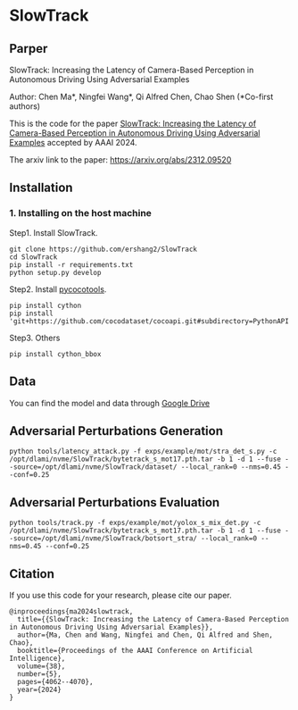 # SlowTrack

## Parper

SlowTrack: Increasing the Latency of Camera-Based Perception in Autonomous Driving Using Adversarial Examples

Author: Chen Ma*, Ningfei Wang*, Qi Alfred Chen, Chao Shen (*Co-first authors)

This is the code for the paper [SlowTrack: Increasing the Latency of Camera-Based Perception in Autonomous Driving Using Adversarial Examples](https://ojs.aaai.org/index.php/AAAI/article/view/28200/28396) accepted by AAAI 2024.

The arxiv link to the paper: https://arxiv.org/abs/2312.09520

## Installation
### 1. Installing on the host machine
Step1. Install SlowTrack.
```shell
git clone https://github.com/ershang2/SlowTrack
cd SlowTrack
pip install -r requirements.txt
python setup.py develop
```
Step2. Install [pycocotools](https://github.com/cocodataset/cocoapi).

```shell
pip install cython
pip install 'git+https://github.com/cocodataset/cocoapi.git#subdirectory=PythonAPI'
```

Step3. Others
```shell
pip install cython_bbox
```
## Data
You can find the model and data through [Google Drive](https://drive.google.com/drive/u/0/folders/16dyUawFm3kUTGIr82xPC4p-8yRl5gX08)

## Adversarial Perturbations Generation
```shell
python tools/latency_attack.py -f exps/example/mot/stra_det_s.py -c /opt/dlami/nvme/SlowTrack/bytetrack_s_mot17.pth.tar -b 1 -d 1 --fuse --source=/opt/dlami/nvme/SlowTrack/dataset/ --local_rank=0 --nms=0.45 --conf=0.25
```
## Adversarial Perturbations Evaluation
```shell
python tools/track.py -f exps/example/mot/yolox_s_mix_det.py -c /opt/dlami/nvme/SlowTrack/bytetrack_s_mot17.pth.tar -b 1 -d 1 --fuse --source=/opt/dlami/nvme/SlowTrack/botsort_stra/ --local_rank=0 --nms=0.45 --conf=0.25
```


## Citation
If you use this code for your research, please cite our paper.
```
@inproceedings{ma2024slowtrack,
  title={{SlowTrack: Increasing the Latency of Camera-Based Perception in Autonomous Driving Using Adversarial Examples}},
  author={Ma, Chen and Wang, Ningfei and Chen, Qi Alfred and Shen, Chao},
  booktitle={Proceedings of the AAAI Conference on Artificial Intelligence},
  volume={38},
  number={5},
  pages={4062--4070},
  year={2024}
}
```

